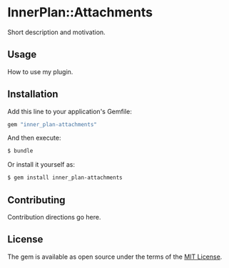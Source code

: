# InnerPlan::Attachments
Short description and motivation.

## Usage
How to use my plugin.

## Installation
Add this line to your application's Gemfile:

```ruby
gem "inner_plan-attachments"
```

And then execute:
```bash
$ bundle
```

Or install it yourself as:
```bash
$ gem install inner_plan-attachments
```

## Contributing
Contribution directions go here.

## License
The gem is available as open source under the terms of the [MIT License](https://opensource.org/licenses/MIT).

